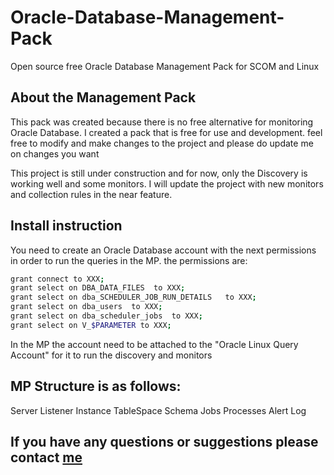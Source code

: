 # Oracle-Database-Management-Pack
Open source free Oracle Database Management Pack for SCOM and Linux 


## About the Management Pack
This pack was created because there is no free alternative for monitoring Oracle Database.
I created a pack that is free for use and development.
feel free to modify and make changes to the project and please do update me on changes you want

This project is still under construction and for now, only the Discovery is working well and some monitors.
I will update the project with new monitors and collection rules in the near feature.

## Install instruction
You need to create an Oracle Database account with the next permissions in order to run the queries in the MP.
the permissions are:

```bash
grant connect to XXX;
grant select on DBA_DATA_FILES  to XXX;
grant select on dba_SCHEDULER_JOB_RUN_DETAILS   to XXX;
grant select on dba_users  to XXX;
grant select on dba_scheduler_jobs  to XXX;
grant select on V_$PARAMETER to XXX;
```

In the MP the account need to be attached to the "Oracle Linux Query Account" for it to run the discovery and monitors

## MP Structure is as follows:
Server
 Listener
  Instance
   TableSpace
    Schema
     Jobs
    Processes
    Alert Log
  
 ## If you have any questions or suggestions please contact [me](arlior@gmail.com)
